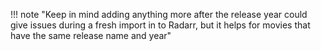 !!! note "Keep in mind adding anything more after the release year could give issues during a fresh import in to Radarr, but it helps for movies that have the same release name and year"
